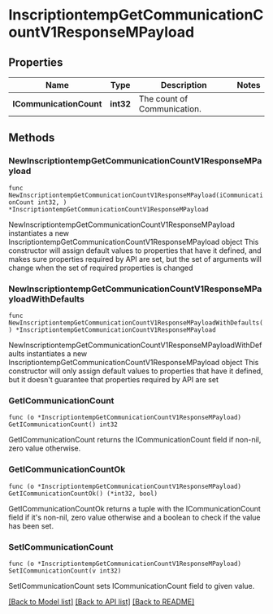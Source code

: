 # InscriptiontempGetCommunicationCountV1ResponseMPayload

## Properties

Name | Type | Description | Notes
------------ | ------------- | ------------- | -------------
**ICommunicationCount** | **int32** | The count of Communication. | 

## Methods

### NewInscriptiontempGetCommunicationCountV1ResponseMPayload

`func NewInscriptiontempGetCommunicationCountV1ResponseMPayload(iCommunicationCount int32, ) *InscriptiontempGetCommunicationCountV1ResponseMPayload`

NewInscriptiontempGetCommunicationCountV1ResponseMPayload instantiates a new InscriptiontempGetCommunicationCountV1ResponseMPayload object
This constructor will assign default values to properties that have it defined,
and makes sure properties required by API are set, but the set of arguments
will change when the set of required properties is changed

### NewInscriptiontempGetCommunicationCountV1ResponseMPayloadWithDefaults

`func NewInscriptiontempGetCommunicationCountV1ResponseMPayloadWithDefaults() *InscriptiontempGetCommunicationCountV1ResponseMPayload`

NewInscriptiontempGetCommunicationCountV1ResponseMPayloadWithDefaults instantiates a new InscriptiontempGetCommunicationCountV1ResponseMPayload object
This constructor will only assign default values to properties that have it defined,
but it doesn't guarantee that properties required by API are set

### GetICommunicationCount

`func (o *InscriptiontempGetCommunicationCountV1ResponseMPayload) GetICommunicationCount() int32`

GetICommunicationCount returns the ICommunicationCount field if non-nil, zero value otherwise.

### GetICommunicationCountOk

`func (o *InscriptiontempGetCommunicationCountV1ResponseMPayload) GetICommunicationCountOk() (*int32, bool)`

GetICommunicationCountOk returns a tuple with the ICommunicationCount field if it's non-nil, zero value otherwise
and a boolean to check if the value has been set.

### SetICommunicationCount

`func (o *InscriptiontempGetCommunicationCountV1ResponseMPayload) SetICommunicationCount(v int32)`

SetICommunicationCount sets ICommunicationCount field to given value.



[[Back to Model list]](../README.md#documentation-for-models) [[Back to API list]](../README.md#documentation-for-api-endpoints) [[Back to README]](../README.md)


